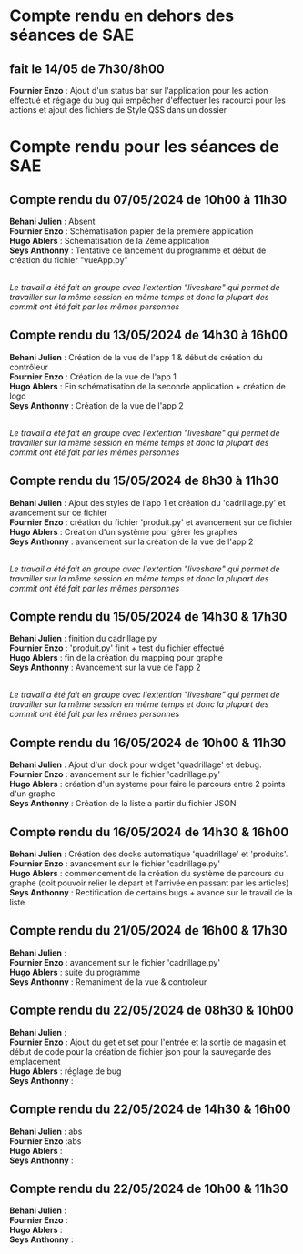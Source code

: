# Compte rendu en dehors des séances de SAE

## fait le 14/05 de 7h30/8h00

**Fournier Enzo** : Ajout d'un status bar sur l'application pour les action effectué et réglage du bug qui empêcher d'effectuer les racourci pour les actions et ajout des fichiers de Style QSS dans un dossier<br>

# Compte rendu pour les séances de SAE

## Compte rendu du 07/05/2024 de 10h00 à 11h30

**Behani Julien** : Absent<br>
**Fournier Enzo** : Schématisation papier de la première application<br>
**Hugo Ablers** : Schematisation de la 2éme application<br>
**Seys Anthonny** : Tentative de lancement du programme et début de création du fichier "vueApp.py"<br><br>

*Le travail a été fait en groupe avec l'extention "liveshare" qui permet de travailler sur la même session en même temps et donc la plupart des commit ont été fait par les mêmes personnes*

## Compte rendu du 13/05/2024 de 14h30 à 16h00

**Behani Julien** : Création de la vue de l'app 1 & début de création du contrôleur<br>
**Fournier Enzo** : Création de la vue de l'app 1<br>
**Hugo Ablers** : Fin schématisation de la seconde application + création de logo<br>
**Seys Anthonny** : Création de la vue de l'app 2<br><br>

*Le travail a été fait en groupe avec l'extention "liveshare" qui permet de travailler sur la même session en même temps et donc la plupart des commit ont été fait par les mêmes personnes*

## Compte rendu du 15/05/2024 de 8h30 à 11h30

**Behani Julien** : Ajout des styles de l'app 1 et création du 'cadrillage.py' et avancement sur ce fichier<br>
**Fournier Enzo** : création du fichier 'produit.py' et avancement sur ce fichier<br>
**Hugo Ablers** : Création d'un système pour gérer les graphes<br>
**Seys Anthonny** : avancement sur la création de la vue de l'app 2<br><br>

*Le travail a été fait en groupe avec l'extention "liveshare" qui permet de travailler sur la même session en même temps et donc la plupart des commit ont été fait par les mêmes personnes*

## Compte rendu du 15/05/2024 de 14h30 & 17h30

**Behani Julien** : finition du cadrillage.py <br>
**Fournier Enzo** : 'produit.py' finit + test du fichier effectué<br>
**Hugo Ablers** : fin de la création du mapping pour graphe<br>
**Seys Anthonny** : Avancement sur la vue de l'app 2<br><br>

*Le travail a été fait en groupe avec l'extention "liveshare" qui permet de travailler sur la même session en même temps et donc la plupart des commit ont été fait par les mêmes personnes*

## Compte rendu du 16/05/2024 de 10h00 & 11h30

**Behani Julien** : Ajout d'un dock pour widget 'quadrillage' et debug.<br>
**Fournier Enzo** : avancement sur le fichier 'cadrillage.py'<br>
**Hugo Ablers** : création d'un systeme pour faire le parcours entre 2 points d'un graphe<br>
**Seys Anthonny** : Création de la liste a partir du fichier JSON

## Compte rendu du 16/05/2024 de 14h30 & 16h00

**Behani Julien** : Création des docks automatique 'quadrillage' et 'produits'.<br>
**Fournier Enzo** : avancement sur le fichier 'cadrillage.py'<br>
**Hugo Ablers** : commencement de la création du système de parcours du graphe (doit pouvoir relier le départ et l'arrivée en passant par les articles)<br>
**Seys Anthonny** : Rectification de certains bugs + avance sur le travail de la liste

## Compte rendu du 21/05/2024 de 16h00 & 17h30

**Behani Julien** : <br>
**Fournier Enzo** : avancement sur le fichier 'cadrillage.py'<br>
**Hugo Ablers** : suite du programme<br>
**Seys Anthonny** : Remaniment de la vue & controleur

## Compte rendu du 22/05/2024 de 08h30 & 10h00

**Behani Julien** : <br>
**Fournier Enzo** : Ajout du get et set pour l'entrée et la sortie de magasin et début de code pour la création de fichier json pour la sauvegarde des emplacement<br>
**Hugo Ablers** : réglage de bug<br>
**Seys Anthonny** : 

## Compte rendu du 22/05/2024 de 14h30 & 16h00

**Behani Julien** : abs<br>
**Fournier Enzo** :abs<br>
**Hugo Ablers** : <br>
**Seys Anthonny** : 

## Compte rendu du 22/05/2024 de 10h00 & 11h30

**Behani Julien** : <br>
**Fournier Enzo** : <br>
**Hugo Ablers** : <br>
**Seys Anthonny** : 

